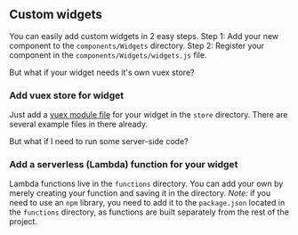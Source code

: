 ## Custom widgets
You can easily add custom widgets in 2 easy steps.
Step 1: Add your new component to the `components/Widgets` directory.
Step 2: Register your component in the `components/Widgets/widgets.js` file. 

But what if your widget needs it's own vuex store?

### Add vuex store for widget
Just add a [vuex module file](https://vuex.vuejs.org/en/modules.html) for your widget in the `store` directory. 
There are several example files in there already.

But what if I need to run some server-side code?

### Add a serverless (Lambda) function for your widget
Lambda functions live in the `functions` directory. You can add your own by merely creating your function and saving it in the directory.
*Note:* if you need to use an `npm` library, you need to add it to the `package.json` located in the `functions` directory, as functions are built separately from the rest of the project.


